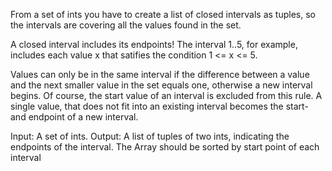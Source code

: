From a set of ints you have to create a list of closed intervals as tuples, so the intervals are covering all the values found in the set.

A closed interval includes its endpoints! The interval 1..5, for example, includes each value x that satifies the condition 1 <= x <= 5.

Values can only be in the same interval if the difference between a value and the next smaller value in the set equals one, otherwise a new interval begins. Of course, the start value of an interval is excluded from this rule.
A single value, that does not fit into an existing interval becomes the start- and endpoint of a new interval.

Input: A set of ints.
Output: A list of tuples of two ints, indicating the endpoints of the interval. The Array should be sorted by start point of each interval